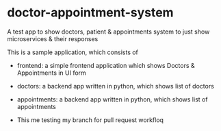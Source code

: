 # doctor-appointment-system
A test app to show doctors, patient &amp; appointments system to just show microservices &amp; their responses

This is a sample application, which consists of 

- frontend: a simple frontend application which shows Doctors & Appointments in UI form
- doctors: a backend app written in python, which shows list of doctors
- appointments: a backend app written in python, which shows list of appointments


- This me testing my branch for pull request workfloq
